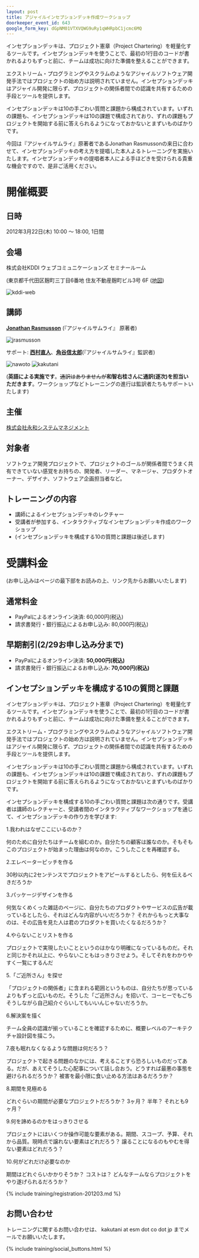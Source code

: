 ```yaml
---
layout: post
title: アジャイルインセプションデッキ作成ワークショップ
doorkeeper_event_id: 643
google_form_key: dGpNM01VTXVQWG9uRy1qWHRpbC1jcmc6MQ
---
```


インセプションデッキは、プロジェクト憲章（Project Chartering）を軽量化するツールです。インセプションデッキを使うことで、最初の1行目のコードが書かれるよりもずっと前に、チームは成功に向けた準備を整えることができます。

エクストリーム・プログラミングやスクラムのようなアジャイルソフトウェア開発手法ではプロジェクトの始め方は説明されていません。インセプションデッキはアジャイル開発に限らず、プロジェクトの関係者間での認識を共有するための手段とツールを提供します。

インセプションデッキは10の手ごわい質問と課題から構成されています。いずれの課題も、インセプションデッキは10の課題で構成されており、ずれの課題もプロジェクトを開始する前に答えられるようになっておかないとまずいものばかりです。

今回は『アジャイルサムライ』原著者であるJonathan Rasmussonの来日に合わせて、インセプションデッキの考え方を提唱した本人よるトレーニングを実施いたします。インセプションデッキの提唱者本人による手ほどきを受けられる貴重な機会ですので、是非ご活用ください。

# 開催概要

## 日時

2012年3月22日(木) 10:00 〜 18:00, 1日間

## 会場

株式会社KDDI ウェブコミュニケーションズ セミナールーム

(東京都千代田区麹町三丁目6番地 住友不動産麹町ビル3号 6F ([地図](http://www.kddi-webcommunications.co.jp/corporate/map.html))

![kddi-web](/training/assets/training/kddi-web.png "kddi-web")

## 講師

**[Jonathan Rasmusson](http://twitter.com/jrasmusson)** (『アジャイルサムライ』 原著者)

![jrasmusson](/training/assets/training/jrasmusson.jpg "jrasmusson")


サポート: **[西村直人](http://twitter.com/nawoto)**、**[角谷信太郎](http://twitter.com/kakutani)**(『アジャイルサムライ』監訳者)

![nawoto](/training/assets/training/nawoto.jpg "nawoto")
![kakutani](/training/assets/training/kakutani.png "kakutani")

(**英語による実施です**。<strike>通訳はありませんが</strike>**和智右桂さんに通訳(逐次)を担当いただきます**。ワークショップなどトレーニングの進行は監訳者たちもサポートいたします)

## 主催

[株式会社永和システムマネジメント](http://www.esm.co.jp/)

## 対象者

ソフトウェア開発プロジェクトで、プロジェクトのゴールが関係者間でうまく共有できていない感覚をお持ちの、開発者、リーダー、マネージャ、プロダクトオーナー、デザイナ、ソフトウェア企画担当者など。

## トレーニングの内容

<ul>
<li>講師によるインセプションデッキのレクチャー</li>
<li>受講者が参加する、インタラクティブなインセプションデッキ作成のワークショップ</li>
<li>(インセプションデッキを構成する10の質問と課題は後述します)</li>
</ul>

# 受講料金

(お申し込みはページの最下部をお読みの上、リンク先からお願いいたします)

## 通常料金

- PayPalによるオンライン決済: 60,000円(税込)
- 請求書発行・銀行振込によるお申し込み: 80,000円(税込)

## 早期割引(2/29お申し込み分まで)

- PayPalによるオンライン決済: **50,000円(税込)**
- 請求書発行・銀行振込によるお申し込み: **70,000円(税込)**

## インセプションデッキを構成する10の質問と課題

インセプションデッキは、プロジェクト憲章（Project Chartering）を軽量化するツールです。インセプションデッキを使うことで、最初の1行目のコードが書かれるよりもずっと前に、チームは成功に向けた準備を整えることができます。

エクストリーム・プログラミングやスクラムのようなアジャイルソフトウェア開発手法ではプロジェクトの始め方は説明されていません。インセプションデッキはアジャイル開発に限らず、プロジェクトの関係者間での認識を共有するための手段とツールを提供します。

インセプションデッキは10の手ごわい質問と課題から構成されています。いずれの課題も、インセプションデッキは10の課題で構成されており、ずれの課題もプロジェクトを開始する前に答えられるようになっておかないとまずいものばかりです。

インセプションデッキを構成する10の手ごわい質問と課題は次の通りです。受講者は講師のレクチャーと、受講者間のインタラクティブなワークショップを通じて、インセプションデッキの作り方を学びます:

1.我われはなぜここにいるのか？

何のために自分たちはチームを組むのか。自分たちの顧客は誰なのか。そもそもこのプロジェクトが始まった理由は何なのか。こうしたことを再確認する。

2.エレベーターピッチを作る

30秒以内に2センテンスでプロジェクトをアピールするとしたら、何を伝えるべきだろうか

3.パッケージデザインを作る

何気なくめくった雑誌のページに、自分たちのプロダクトやサービスの広告が載っているとしたら、それはどんな内容がいいだろうか？ それからもっと大事なのは、その広告を見た人は君のプロダクトを買いたくなるだろうか？

4.やらないことリストを作る

プロジェクトで実現したいことというのはかなり明確になっているものだ。それと同じかそれ以上に、やらないこともはっきりさせよう。そしてそれをわかりやすく一覧にするんだ

5.「ご近所さん」を探せ

「プロジェクトの関係者」に含まれる範囲というものは、自分たちが思っているよりもずっと広いものだ。そうした「ご近所さん」を招いて、コーヒーでもごちそうしながら自己紹介ぐらいしてもいいんじゃないだろうか。

6.解決案を描く

チーム全員の認識が揃っていることを確認するために、概要レベルのアーキテクチャ設計図を描こう。

7.夜も眠れなくなるような問題は何だろう？

プロジェクトで起きる問題のなかには、考えることすら恐ろしいものだってある。だが、あえてそうした心配事について話し合おう。どうすれば最悪の事態を避けられるだろうか？ 被害を最小限に食い止める方法はあるだろうか？

8.期間を見極める

どれぐらいの期間が必要なプロジェクトだろうか？ 3ヶ月？ 半年？ それとも9ヶ月？

9.何を諦めるのかをはっきりさせる

プロジェクトにはいくつか操作可能な要素がある。期間、スコープ、予算、それから品質。現時点で譲れない要素はどれだろう？ 譲ることになるのもやむを得ない要素はどれだろう？

10.何がどれだけ必要なのか

期間はどれぐらいかかりそうか？ コストは？ どんなチームならプロジェクトをやり遂げられるだろうか？


{% include training/registration-201203.md %}

## お問い合わせ

トレーニングに関するお問い合わせは、 kakutani at esm dot co dot jp までメールでお願いいたします。

{% include training/social_buttons.html %}